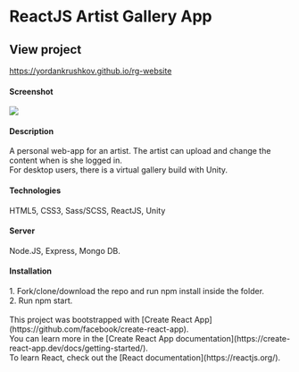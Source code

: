 <h1>ReactJS Artist Gallery App</h1>

<h2>View project</h2>

https://yordankrushkov.github.io/rg-website

<h4>Screenshot</h4>
<img src="https://res.cloudinary.com/zltgrd/image/upload/v1614845150/ArtGallery_pxezb8.png"/>


<h4>Description</h4>
A personal web-app for an artist. 
The artist can upload and change the content when is she logged in. <br/>
For desktop users, there is a virtual gallery build with Unity.

<h4>Technologies</h4>
HTML5, CSS3, Sass/SCSS, ReactJS, Unity

<h4>Server</h4>
Node.JS, Express, Mongo DB.

<h4>Installation</h4>
1. Fork/clone/download the repo and run npm install inside the folder.<br/> 
2. Run npm start.<br/> 
<br/> 
This project was bootstrapped with [Create React App](https://github.com/facebook/create-react-app).<br/> 
You can learn more in the [Create React App documentation](https://create-react-app.dev/docs/getting-started/).<br/> 
To learn React, check out the [React documentation](https://reactjs.org/).

